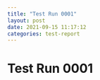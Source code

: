 ```yaml
---
title: "Test Run 0001"
layout: post
date: 2021-09-15 11:17:12
categories: test-report
---
```

# Test Run 0001
